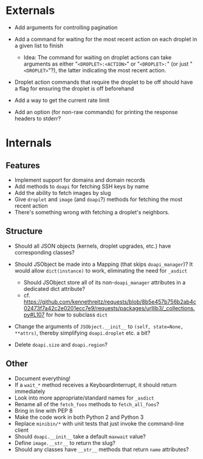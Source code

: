 # Externals

- Add arguments for controlling pagination

- Add a command for waiting for the most recent action on each droplet in a
  given list to finish
    - Idea: The command for waiting on droplet actions can take arguments as
      either "`<DROPLET>:<ACTION>`" or "`<DROPLET>:`" (or just "`<DROPLET>`"?),
      the latter indicating the most recent action.

- Droplet action commands that require the droplet to be off should have a flag
  for ensuring the droplet is off beforehand

- Add a way to get the current rate limit

- Add an option (for non-raw commands) for printing the response headers to
  stderr?

# Internals

## Features

- Implement support for domains and domain records
- Add methods to `doapi` for fetching SSH keys by name
- Add the ability to fetch images by slug
- Give `droplet` and `image` (and `doapi`?) methods for fetching the most
  recent action
- There's something wrong with fetching a droplet's neighbors.

## Structure

- Should all JSON objects (kernels, droplet upgrades, etc.) have corresponding
  classes?

- Should JSObject be made into a Mapping (that skips `doapi_manager`)?  It
  would allow `dict(instance)` to work, eliminating the need for `_asdict`
    - Should JSObject store all of its non-`doapi_manager` attributes in a
      dedicated dict attribute?
    - cf. <https://github.com/kennethreitz/requests/blob/8b5e457b756b2ab4c02473f7a42c2e0201ecc7e9/requests/packages/urllib3/_collections.py#L107> for how to subclass `dict`

- Change the arguments of `JSObject.__init__` to `(self, state=None, **attrs)`,
  thereby simplifying `doapi.droplet` etc. a bit?

- Delete `doapi.size` and `doapi.region`?

## Other

- Document everything!
- If a `wait_*` method receives a KeyboardInterrupt, it should return
  immediately
- Look into more appropriate/standard names for `_asdict`
- Rename all of the `fetch_foos` methods to `fetch_all_foos`?
- Bring in line with PEP 8
- Make the code work in both Python 2 and Python 3
- Replace `minibin/*` with unit tests that just invoke the command-line client
- Should `doapi.__init__` take a default `maxwait` value?
- Define `image.__str__` to return the slug?
- Should any classes have `__str__` methods that return `name` attributes?
